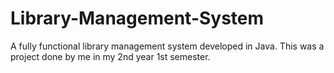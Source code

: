 # Library-Management-System
A fully functional library management system developed in Java. This was a project done by me in my 2nd year 1st semester.
